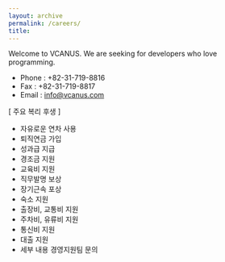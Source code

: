 ```yaml
---
layout: archive
permalink: /careers/
title: 
---
```


Welcome to VCANUS.
We are seeking for developers who love programming.

 - Phone : +82-31-719-8816
 - Fax : +82-31-719-8817
 - Email : info@vcanus.com


[ 주요 복리 후생 ]
- 자유로운 연차 사용
- 퇴직연금 가입
- 성과급 지급
- 경조금 지원
- 교육비 지원
- 직무발명 보상
- 장기근속 포상
- 숙소 지원
- 출장비, 교통비 지원
- 주차비, 유류비 지원
- 통신비 지원
- 대출 지원
- 세부 내용 경영지원팀 문의

